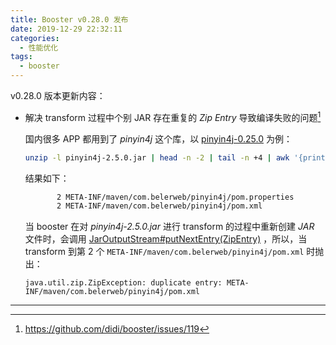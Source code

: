 ```yaml
---
title: Booster v0.28.0 发布
date: 2019-12-29 22:32:11
categories:
  - 性能优化
tags:
  - booster
---
```


v0.28.0 版本更新内容：

- 解决 transform 过程中个别 JAR 存在重复的 *Zip Entry* 导致编译失败的问题[^1]

  国内很多 APP 都用到了 *pinyin4j* 这个库，以 [pinyin4j-0.25.0](https://repo1.maven.org/maven2/com/belerweb/pinyin4j/2.5.0/pinyin4j-2.5.0.jar) 为例：

  ```bash
  unzip -l pinyin4j-2.5.0.jar | head -n -2 | tail -n +4 | awk '{print $NF}' | sort | uniq -c
  ```

  结果如下：

  ```bash
         2 META-INF/maven/com.belerweb/pinyin4j/pom.properties
         2 META-INF/maven/com.belerweb/pinyin4j/pom.xml
  ```

  当 booster 在对 *pinyin4j-2.5.0.jar* 进行 transform 的过程中重新创建 *JAR* 文件时，会调用 [JarOutputStream#putNextEntry(ZipEntry)](https://docs.oracle.com/javase/8/docs/api/java/util/jar/JarOutputStream.html#putNextEntry-java.util.zip.ZipEntry-) ，所以，当 transform 到第 2 个 `META-INF/maven/com.belerweb/pinyin4j/pom.xml` 时抛出：

  ```
  java.util.zip.ZipException: duplicate entry: META-INF/maven/com.belerweb/pinyin4j/pom.xml
  ```

----

[^1]: https://github.com/didi/booster/issues/119

